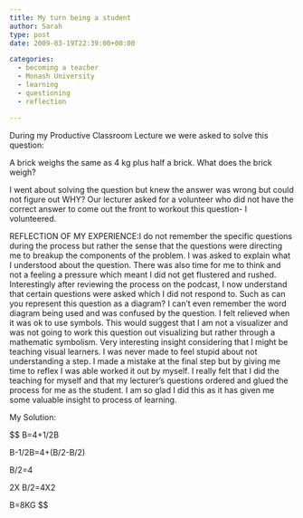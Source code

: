 ```yaml
---
title: My turn being a student
author: Sarah
type: post
date: 2009-03-19T22:39:00+00:00

categories:
  - becoming a teacher
  - Monash University
  - learning
  - questioning
  - reflection

---
```

During my Productive Classroom Lecture we were asked to solve this question:

A brick weighs the same as 4 kg plus half a brick. What does the brick weigh?

I went about solving the question but knew the answer was wrong but could not figure out WHY?
Our lecturer asked for a volunteer who did not have the correct answer to come out the front to workout this question- I volunteered.

REFLECTION OF MY EXPERIENCE:I do not remember the specific questions during the process but rather the sense that the questions were directing me to breakup the components of the problem. I was asked to explain what I understood about the question. There was also time for me to think and not a feeling a pressure which meant I did not get flustered and rushed. Interestingly after reviewing the process on the podcast, I now understand that certain questions were asked which I did not respond to. Such as can you represent this question as a diagram? I can&#8217;t even remember the word diagram being used and was confused by the question. I felt relieved when it was ok to use symbols. This would suggest that I am not a visualizer and was not going to work this question out visualizing but rather through a mathematic symbolism. Very interesting insight considering that I might be teaching visual learners.
I was never made to feel stupid about not understanding a step. I made a mistake at the final step but by giving me time to reflex I was able worked it out by myself.
I really felt that I did the teaching for myself and that my lecturer&#8217;s questions ordered and glued the process for me as the student. I am so glad I did this as it has given me some valuable insight to process of learning.

My Solution:

$$ B=4+1/2B

B-1/2B=4+(B/2-B/2)

B/2=4

2X B/2=4X2

B=8KG $$
